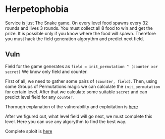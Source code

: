 # Herpetophobia

Service is just The Snake game.
On every level food spawns every 32 rounds and lives 3 rounds.
You must collect all 8 food to win and get the prize.
It is possible only if you know where the food will spawn.
Therefore you must hack the field generation algorythm and predict next field.

## Vuln

Field for the game generates as `field = init_permutation ^ (counter xor secret)`
We know only field and counter.

First of all, we need to gather some pairs of `(counter, field)`.
Then, using some Groups of Permutations magic we can calculate the `init_permutation` for certain level.
After that we calculate some suitable `secret` and can predict level field for any `counter`.

Thorough explanation of the vulnerability and exploitation is [here](./predict.ipynb)

After we figured out, what level field will go next, we must complete this level.
Here you can use any algorythm to find the best way.

Complete sploit is [here](../../sploits/herpetophobia/sploit.sage) 
